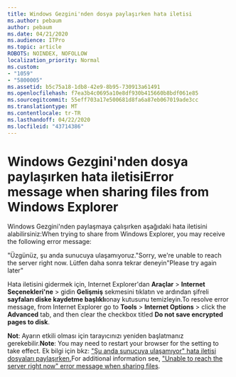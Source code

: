 ```yaml
---
title: Windows Gezgini'nden dosya paylaşırken hata iletisi
ms.author: pebaum
author: pebaum
ms.date: 04/21/2020
ms.audience: ITPro
ms.topic: article
ROBOTS: NOINDEX, NOFOLLOW
localization_priority: Normal
ms.custom:
- "1059"
- "5800005"
ms.assetid: b5c75a18-1db8-42e9-8b95-730913a61491
ms.openlocfilehash: f7ea3b4c0695a10e8df930b415660b8bdf061e85
ms.sourcegitcommit: 55eff703a17e500681d8fa6a87eb067019ade3cc
ms.translationtype: MT
ms.contentlocale: tr-TR
ms.lasthandoff: 04/22/2020
ms.locfileid: "43714386"
---
```

# <a name="error-message-when-sharing-files-from-windows-explorer"></a><span data-ttu-id="d451a-102">Windows Gezgini'nden dosya paylaşırken hata iletisi</span><span class="sxs-lookup"><span data-stu-id="d451a-102">Error message when sharing files from Windows Explorer</span></span>

<span data-ttu-id="d451a-103">Windows Gezgini'nden paylaşmaya çalışırken aşağıdaki hata iletisini alabilirsiniz:</span><span class="sxs-lookup"><span data-stu-id="d451a-103">When trying to share from Windows Explorer, you may receive the following error message:</span></span>
  
<span data-ttu-id="d451a-104">"Üzgünüz, şu anda sunucuya ulaşamıyoruz.</span><span class="sxs-lookup"><span data-stu-id="d451a-104">"Sorry, we're unable to reach the server right now.</span></span> <span data-ttu-id="d451a-105">Lütfen daha sonra tekrar deneyin"</span><span class="sxs-lookup"><span data-stu-id="d451a-105">Please try again later"</span></span>
  
<span data-ttu-id="d451a-106">Hata iletisini gidermek için, Internet Explorer'dan **Araçlar** \> **Internet Seçenekleri'ne** \> gidin **Gelişmiş** sekmesini tıklatın ve ardından şifreli **sayfaları diske kaydetme başlıklı**onay kutusunu temizleyin.</span><span class="sxs-lookup"><span data-stu-id="d451a-106">To resolve error message, from Internet Explorer go to **Tools** \> **Internet Options** \> click the **Advanced** tab, and then clear the checkbox titled **Do not save encrypted pages to disk**.</span></span>
  
 <span data-ttu-id="d451a-107">**Not**: Ayarın etkili olması için tarayıcınızı yeniden başlatmanız gerekebilir.</span><span class="sxs-lookup"><span data-stu-id="d451a-107">**Note**: You may need to restart your browser for the setting to take effect.</span></span> <span data-ttu-id="d451a-108">Ek bilgi için bkz: ["Şu anda sunucuya ulaşamıyor" hata iletisi dosyaları paylaşırken.](https://go.microsoft.com/fwlink/?linkid=2022914)</span><span class="sxs-lookup"><span data-stu-id="d451a-108">For additional information see, ["Unable to reach the server right now" error message when sharing files](https://go.microsoft.com/fwlink/?linkid=2022914).</span></span>
  